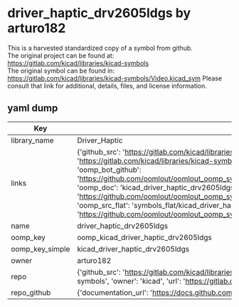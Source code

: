 # driver_haptic_drv2605ldgs by arturo182  
This is a harvested standardized copy of a symbol from github.  
The original project can be found at:  
https://gitlab.com/kicad/libraries/kicad-symbols  
The original symbol can be found in:
https://gitlab.com/kicad/libraries/kicad-symbols/Video.kicad_sym
Please consult that link for additional, details, files, and license information.  
## yaml dump  
| Key | Value |  
| --- | --- |  
| library_name | Driver_Haptic |  
| links | {'github_src': 'https://gitlab.com/kicad/libraries/kicad-symbols/Video.kicad_sym', 'github_src_repo': 'https://gitlab.com/kicad/libraries/kicad-symbols', 'oomp_bot': 'kicad_driver_haptic_drv2605ldgs/working', 'oomp_bot_github': 'https://github.com/oomlout/oomlout_oomp_symbol_bot/tree/main/kicad_driver_haptic_drv2605ldgs/working', 'oomp_doc': 'kicad_driver_haptic_drv2605ldgs/working', 'oomp_doc_github': 'https://github.com/oomlout/oomlout_oomp_symbol_doc/tree/main/kicad_driver_haptic_drv2605ldgs/working', 'oomp_src_flat': 'symbols_flat/kicad_driver_haptic_drv2605ldgs/working', 'oomp_src_flat_github': 'https://github.com/oomlout/oomlout_oomp_symbol_src/tree/main/kicad_driver_haptic_drv2605ldgs/working'} |  
| name | driver_haptic_drv2605ldgs |  
| oomp_key | oomp_kicad_driver_haptic_drv2605ldgs |  
| oomp_key_simple | kicad_driver_haptic_drv2605ldgs |  
| owner | arturo182 |  
| repo | {'github_src': 'https://gitlab.com/kicad/libraries/kicad-symbols/Video.kicad_sym', 'name': 'libraries/kicad-symbols', 'owner': 'kicad', 'url': 'https://gitlab.com/kicad/libraries/kicad-symbols'} |  
| repo_github | {'documentation_url': 'https://docs.github.com/rest/repos/repos#get-a-repository', 'message': 'Not Found'} |  

